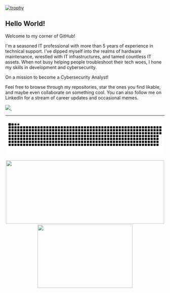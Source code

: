 [![trophy](https://github-profile-trophy.vercel.app/?username=Danilo-Mugnaini&title=Stars,Followers,Commits,Repositories,MultipleLang,PullRequest&theme=onedark)](https://github.com/ryo-ma/github-profile-trophy)


## Hello World!
Welcome to my corner of GitHub!

I'm a seasoned IT professional with more than 5 years of experience in technical support. I've dipped myself into the realms of hardware maintenance, wrestled with IT infrastructures, and tamed countless IT assets. When not busy helping people troubleshoot their tech woes, I hone my skills in development and cybersecurity.

On a mission to become a Cybersecurity Analyst!

Feel free to browse through my repositories, star the ones you find likable, and maybe even collaborate on something cool. You can also follow me on LinkedIn for a stream of career updates and occasional memes.

<p align='left'>
  <a href="https://www.linkedin.com/in/daniloamneto/">
    <img src="https://img.shields.io/badge/linkedin-%230077B5.svg?&style=for-the-badge&logo=linkedin&logoColor=white" />
  </a>&nbsp;&nbsp;
</p>

---

<p align="center">
 <img width="1000" src="assets/github-snake.svg" alt="snake"/>
</p>

<p align="center">
  <img width="500" height="200" src="https://github-readme-stats.vercel.app/api?username=Danilo-Mugnaini&show_icons=true&theme=vision-friendly-dark">
  <img width="300" height="200" src="https://github-readme-stats.vercel.app/api/top-langs/?username=Danilo-Mugnaini&size_weight=0.0005&count_weight=0.3&layout=compact&theme=vision-friendly-dark">
</p>
  


<div id="header" align="center">
  <img src="https://komarev.com/ghpvc/?username=Danilo-Mugnaini&style=for-the-badge&color=orange" alt=""/>
</div>




